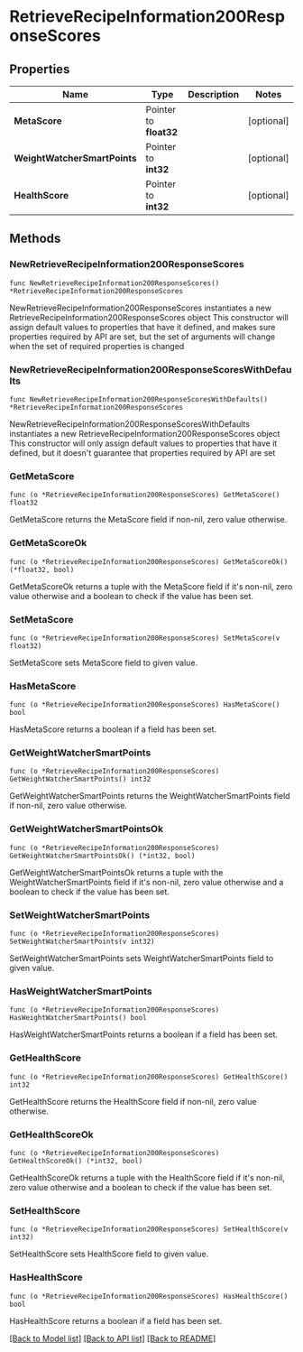 # RetrieveRecipeInformation200ResponseScores

## Properties

Name | Type | Description | Notes
------------ | ------------- | ------------- | -------------
**MetaScore** | Pointer to **float32** |  | [optional] 
**WeightWatcherSmartPoints** | Pointer to **int32** |  | [optional] 
**HealthScore** | Pointer to **int32** |  | [optional] 

## Methods

### NewRetrieveRecipeInformation200ResponseScores

`func NewRetrieveRecipeInformation200ResponseScores() *RetrieveRecipeInformation200ResponseScores`

NewRetrieveRecipeInformation200ResponseScores instantiates a new RetrieveRecipeInformation200ResponseScores object
This constructor will assign default values to properties that have it defined,
and makes sure properties required by API are set, but the set of arguments
will change when the set of required properties is changed

### NewRetrieveRecipeInformation200ResponseScoresWithDefaults

`func NewRetrieveRecipeInformation200ResponseScoresWithDefaults() *RetrieveRecipeInformation200ResponseScores`

NewRetrieveRecipeInformation200ResponseScoresWithDefaults instantiates a new RetrieveRecipeInformation200ResponseScores object
This constructor will only assign default values to properties that have it defined,
but it doesn't guarantee that properties required by API are set

### GetMetaScore

`func (o *RetrieveRecipeInformation200ResponseScores) GetMetaScore() float32`

GetMetaScore returns the MetaScore field if non-nil, zero value otherwise.

### GetMetaScoreOk

`func (o *RetrieveRecipeInformation200ResponseScores) GetMetaScoreOk() (*float32, bool)`

GetMetaScoreOk returns a tuple with the MetaScore field if it's non-nil, zero value otherwise
and a boolean to check if the value has been set.

### SetMetaScore

`func (o *RetrieveRecipeInformation200ResponseScores) SetMetaScore(v float32)`

SetMetaScore sets MetaScore field to given value.

### HasMetaScore

`func (o *RetrieveRecipeInformation200ResponseScores) HasMetaScore() bool`

HasMetaScore returns a boolean if a field has been set.

### GetWeightWatcherSmartPoints

`func (o *RetrieveRecipeInformation200ResponseScores) GetWeightWatcherSmartPoints() int32`

GetWeightWatcherSmartPoints returns the WeightWatcherSmartPoints field if non-nil, zero value otherwise.

### GetWeightWatcherSmartPointsOk

`func (o *RetrieveRecipeInformation200ResponseScores) GetWeightWatcherSmartPointsOk() (*int32, bool)`

GetWeightWatcherSmartPointsOk returns a tuple with the WeightWatcherSmartPoints field if it's non-nil, zero value otherwise
and a boolean to check if the value has been set.

### SetWeightWatcherSmartPoints

`func (o *RetrieveRecipeInformation200ResponseScores) SetWeightWatcherSmartPoints(v int32)`

SetWeightWatcherSmartPoints sets WeightWatcherSmartPoints field to given value.

### HasWeightWatcherSmartPoints

`func (o *RetrieveRecipeInformation200ResponseScores) HasWeightWatcherSmartPoints() bool`

HasWeightWatcherSmartPoints returns a boolean if a field has been set.

### GetHealthScore

`func (o *RetrieveRecipeInformation200ResponseScores) GetHealthScore() int32`

GetHealthScore returns the HealthScore field if non-nil, zero value otherwise.

### GetHealthScoreOk

`func (o *RetrieveRecipeInformation200ResponseScores) GetHealthScoreOk() (*int32, bool)`

GetHealthScoreOk returns a tuple with the HealthScore field if it's non-nil, zero value otherwise
and a boolean to check if the value has been set.

### SetHealthScore

`func (o *RetrieveRecipeInformation200ResponseScores) SetHealthScore(v int32)`

SetHealthScore sets HealthScore field to given value.

### HasHealthScore

`func (o *RetrieveRecipeInformation200ResponseScores) HasHealthScore() bool`

HasHealthScore returns a boolean if a field has been set.


[[Back to Model list]](../README.md#documentation-for-models) [[Back to API list]](../README.md#documentation-for-api-endpoints) [[Back to README]](../README.md)


